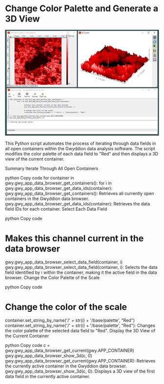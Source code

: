 # Change Color Palette and Generate a 3D View

![Console Image](palette-3d-view.png)

This Python script automates the process of iterating through data fields in all open containers within the Gwyddion data analysis software. The script modifies the color palette of each data field to "Red" and then displays a 3D view of the current container.

Summary
Iterate Through All Open Containers

python
Copy code
for container in gwy.gwy_app_data_browser_get_containers():
    for i in gwy.gwy_app_data_browser_get_data_ids(container):
gwy.gwy_app_data_browser_get_containers(): Retrieves all currently open containers in the Gwyddion data browser.
gwy.gwy_app_data_browser_get_data_ids(container): Retrieves the data field IDs for each container.
Select Each Data Field

python
Copy code
# Makes this channel current in the data browser
gwy.gwy_app_data_browser_select_data_field(container, i)
gwy.gwy_app_data_browser_select_data_field(container, i): Selects the data field identified by i within the container, making it the active field in the data browser.
Change the Color Palette of the Scale

python
Copy code
# Change the color of the scale 
container.set_string_by_name('/' + str(i) + '/base/palette', "Red")
container.set_string_by_name('/' + str(i) + '/base/palette', "Red"): Changes the color palette of the selected data field to "Red".
Display the 3D View of the Current Container

python
Copy code
c = gwy.gwy_app_data_browser_get_current(gwy.APP_CONTAINER)
gwy.gwy_app_data_browser_show_3d(c, 0)
gwy.gwy_app_data_browser_get_current(gwy.APP_CONTAINER): Retrieves the currently active container in the Gwyddion data browser.
gwy.gwy_app_data_browser_show_3d(c, 0): Displays a 3D view of the first data field in the currently active container.
